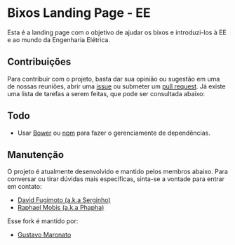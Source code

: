 # Bixos Landing Page - EE

Esta é a landing page com o objetivo de ajudar os bixos e introduzi-los à EE
e ao mundo da Engenharia Elétrica.

## Contribuições

Para contribuir com o projeto, basta dar sua opinião ou sugestão em uma de nossas
reuniões, abrir uma [issue](https://github.com/AAACEC/bixos-landing-page/issues)
ou submeter um [pull request](https://github.com/AAACEC/bixos-landing-page/pulls).
Já existe uma lista de tarefas a serem feitas, que pode ser consultada abaixo:

## Todo

- Usar [Bower](http://bower.io/) ou [npm](https://www.npmjs.com/) para fazer o
  gerenciamente de dependências.

## Manutenção

O projeto é atualmente desenvolvido e mantido pelos membros abaixo. Para conversar
ou tirar dúvidas mais específicas, sinta-se a vontade para entrar em contato:

- [David Fugimoto (a.k.a Serginho)](https://github.com/dsfugimoto)
- [Raphael Mobis (a.k.a Phapha)](https://github.com/rmobis)

Esse fork é mantido por:

- [Gustavo Maronato](https://github.com/Maronato)
